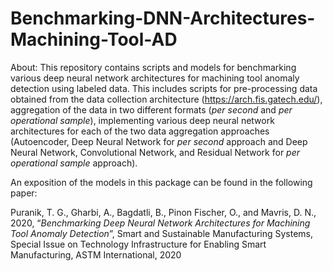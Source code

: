 # Benchmarking-DNN-Architectures-Machining-Tool-AD
About: 
This repository contains scripts and models for benchmarking various deep neural network architectures for machining tool anomaly detection using labeled data. This includes scripts for pre-processing data obtained from the data collection architecture (https://arch.fis.gatech.edu/), aggregation of the data in two different formats (*per second* and *per operational sample*), implementing various deep neural network architectures for each of the two data aggregation approaches (Autoencoder, Deep Neural Network for *per second* approach and Deep Neural Network, Convolutional Network, and Residual Network for *per operational sample* approach).

An exposition of the models in this package can be found in the following paper:

Puranik, T. G., Gharbi, A., Bagdatli, B., Pinon Fischer, O., and Mavris, D. N., 2020, “*Benchmarking Deep Neural Network Architectures for Machining Tool Anomaly Detection*”, Smart and Sustainable Manufacturing Systems, Special Issue on Technology Infrastructure for Enabling Smart Manufacturing, ASTM International, 2020

